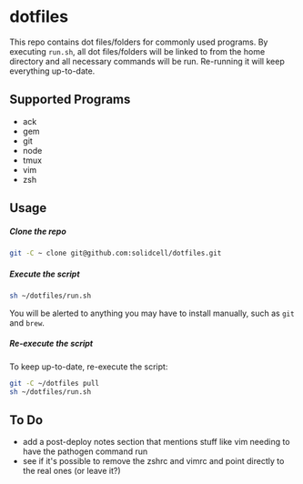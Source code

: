dotfiles
=========

This repo contains dot files/folders for commonly used programs. By executing `run.sh`, all dot files/folders will be linked to from the home directory and all necessary commands will be run. Re-running it will keep everything up-to-date.

Supported Programs
--------------

* ack
* gem
* git
* node
* tmux
* vim
* zsh

Usage
--------------

##### Clone the repo

```sh
git -C ~ clone git@github.com:solidcell/dotfiles.git
```

##### Execute the script

```sh
sh ~/dotfiles/run.sh
```
You will be alerted to anything you may have to install manually, such as `git` and `brew`.

##### Re-execute the script

To keep up-to-date, re-execute the script:
```sh
git -C ~/dotfiles pull
sh ~/dotfiles/run.sh
```

To Do
--------------
* add a post-deploy notes section that mentions stuff like vim needing to have the pathogen command run
* see if it's possible to remove the zshrc and vimrc and point directly to the real ones (or leave it?)

